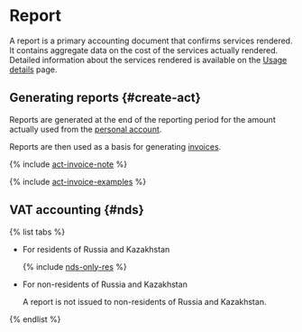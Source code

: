 # Report

A report is a primary accounting document that confirms services rendered. It contains aggregate data on the cost of the services actually rendered. Detailed information about the services rendered is available on the [Usage details](../operations/check-charges.md) page.

## Generating reports {#create-act}

Reports are generated at the end of the reporting period for the amount actually used from the [personal account](../concepts/personal-account.md).

Reports are then used as a basis for generating [invoices](../concepts/invoice.md).

{% include [act-invoice-note](../_includes/act-invoice-note.md) %}


{% include [act-invoice-examples](../_includes/act-invoice-examples.md) %}



## VAT accounting {#nds}

{% list tabs %}

* For residents of Russia and Kazakhstan

   {% include [nds-only-res](../_includes/nds-only-res.md) %}

* For non-residents of Russia and Kazakhstan

   A report is not issued to non-residents of Russia and Kazakhstan.

{% endlist %}

